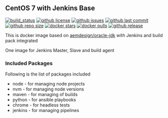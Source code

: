 ## CentOS 7 with Jenkins Base

[![build_status](https://travis-ci.org/aem-design/jenkins-base.svg?branch=master)](https://travis-ci.org/aem-design/jenkins-base) 
[![github license](https://img.shields.io/github/license/aem-design/jenkins-base)](https://github.com/aem-design/jenkins-base) 
[![github issues](https://img.shields.io/github/issues/aem-design/jenkins-base)](https://github.com/aem-design/jenkins-base) 
[![github last commit](https://img.shields.io/github/last-commit/aem-design/jenkins-base)](https://github.com/aem-design/jenkins-base) 
[![github repo size](https://img.shields.io/github/repo-size/aem-design/jenkins-base)](https://github.com/aem-design/jenkins-base) 
[![docker stars](https://img.shields.io/docker/stars/aemdesign/jenkins-base)](https://hub.docker.com/r/aemdesign/jenkins-base) 
[![docker pulls](https://img.shields.io/docker/pulls/aemdesign/jenkins-base)](https://hub.docker.com/r/aemdesign/jenkins-base) 
[![github release](https://img.shields.io/github/release/aem-design/jenkins-base)](https://github.com/aem-design/jenkins-base)

This is docker image based on [aemdesign/oracle-jdk](https://hub.docker.com/r/aemdesign/oracle-jdk/) with Jenkins and build pack integrated

One image for Jenkins Master, Slave and build agent

### Included Packages

Following is the list of packages included

* node                  - for managing node projects
* nvm                   - for managing node versions
* maven                 - for managing of builds
* python                - for ansible playbooks
* chrome                - for headless tests
* jenkins               - for managing pipelines

